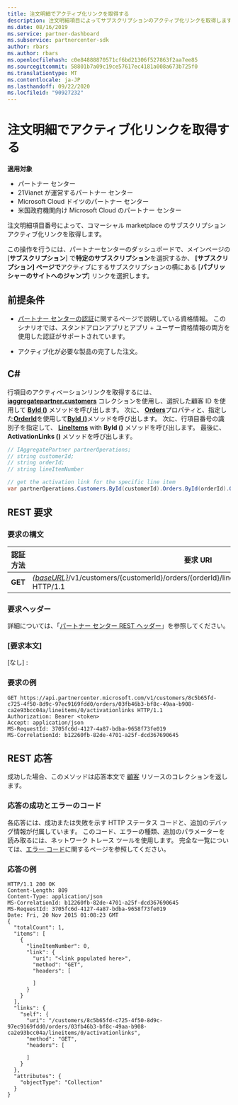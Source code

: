 ```yaml
---
title: 注文明細でアクティブ化リンクを取得する
description: 注文明細項目によってサブスクリプションのアクティブ化リンクを取得します。
ms.date: 08/16/2019
ms.service: partner-dashboard
ms.subservice: partnercenter-sdk
author: rbars
ms.author: rbars
ms.openlocfilehash: c0e84888870571cf6bd21306f527863f2aa7ee85
ms.sourcegitcommit: 58801b7a09c19ce57617ec4181a008a673b725f0
ms.translationtype: MT
ms.contentlocale: ja-JP
ms.lasthandoff: 09/22/2020
ms.locfileid: "90927232"
---
```

# <a name="get-activation-link-by-order-line-item"></a>注文明細でアクティブ化リンクを取得する

**適用対象**

- パートナー センター
- 21Vianet が運営するパートナー センター
- Microsoft Cloud ドイツのパートナー センター
- 米国政府機関向け Microsoft Cloud のパートナー センター

注文明細項目番号によって、コマーシャル marketplace のサブスクリプションアクティブ化リンクを取得します。

この操作を行うには、パートナーセンターのダッシュボードで、メインページの [**サブスクリプション**] で**特定のサブスクリプション**を選択するか、 **[サブスクリプション] ページで**アクティブにするサブスクリプションの横にある [**パブリッシャーのサイトへのジャンプ**] リンクを選択します。

## <a name="prerequisites"></a>前提条件

- [パートナー センターの認証](partner-center-authentication.md)に関するページで説明している資格情報。 このシナリオでは、スタンドアロンアプリとアプリ + ユーザー資格情報の両方を使用した認証がサポートされています。

- アクティブ化が必要な製品の完了した注文。

## <a name="c"></a>C\#

行項目のアクティベーションリンクを取得するには、 [**iaggregatepartner.customers**](/dotnet/api/microsoft.store.partnercenter.ipartner.customers) コレクションを使用し、選択した顧客 ID を使用して [**ById ()**](/dotnet/api/microsoft.store.partnercenter.customers.icustomercollection.byid) メソッドを呼び出します。 次に、 [**Orders**](/dotnet/api/microsoft.store.partnercenter.customers.icustomer.orders)プロパティと、指定した[**OrderId**](/dotnet/api/microsoft.store.partnercenter.models.orders.order.id)を使用して[**ById ()**](/dotnet/api/microsoft.store.partnercenter.orders.iordercollection.byid)メソッドを呼び出します。 次に、行項目番号の識別子を指定して、 [**LineItems**](/dotnet/api/microsoft.store.partnercenter.orders.iordercollection.get) with **ById ()** メソッドを呼び出します。  最後に、 **ActivationLinks ()** メソッドを呼び出します。

```csharp
// IAggregatePartner partnerOperations;
// string customerId;
// string orderId;
// string lineItemNumber

// get the activation link for the specific line item
var partnerOperations.Customers.ById(customerId).Orders.ById(orderId).OrderLineItems.ById(lineItemNumber).ActivationLinks();
```

## <a name="rest-request"></a>REST 要求

### <a name="request-syntax"></a>要求の構文

| 認証方法  | 要求 URI                                                                                                                               |
|---------|-------------------------------------------------------------------------------------------------------------------------------------------|
| **GET** | [*{baseURL}*](partner-center-rest-urls.md)/v1/customers/{customerId}/orders/{orderId}/lineitems/{lineItemNumber}/activationlinks HTTP/1.1 |

### <a name="request-headers"></a>要求ヘッダー

詳細については、「[パートナー センター REST ヘッダー](headers.md)」を参照してください。

### <a name="request-body"></a>[要求本文]

[なし] :

### <a name="request-example"></a>要求の例

```http
GET https://api.partnercenter.microsoft.com/v1/customers/8c5b65fd-c725-4f50-8d9c-97ec9169fdd0/orders/03fb46b3-bf8c-49aa-b908-ca2e93bcc04a/lineitems/0/activationlinks HTTP/1.1
Authorization: Bearer <token>
Accept: application/json
MS-RequestId: 3705fc6d-4127-4a87-bdba-9658f73fe019
MS-CorrelationId: b12260fb-82de-4701-a25f-dcd367690645
```

## <a name="rest-response"></a>REST 応答

成功した場合、このメソッドは応答本文で [顧客](customer-resources.md#customer) リソースのコレクションを返します。

### <a name="response-success-and-error-codes"></a>応答の成功とエラーのコード

各応答には、成功または失敗を示す HTTP ステータス コードと、追加のデバッグ情報が付属しています。 このコード、エラーの種類、追加のパラメーターを読み取るには、ネットワーク トレース ツールを使用します。 完全な一覧については、[エラー コード](error-codes.md)に関するページを参照してください。

### <a name="response-example"></a>応答の例

```http
HTTP/1.1 200 OK
Content-Length: 809
Content-Type: application/json
MS-CorrelationId: b12260fb-82de-4701-a25f-dcd367690645
MS-RequestId: 3705fc6d-4127-4a87-bdba-9658f73fe019
Date: Fri, 20 Nov 2015 01:08:23 GMT
{
  "totalCount": 1,
  "items": [
    {
      "lineItemNumber": 0,
      "link": {
        "uri": "<link populated here>",
        "method": "GET",
        "headers": [

        ]
      }
    }
  ],
  "links": {
    "self": {
      "uri": "/customers/8c5b65fd-c725-4f50-8d9c-97ec9169fdd0/orders/03fb46b3-bf8c-49aa-b908-ca2e93bcc04a/lineitems/0/activationlinks",
      "method": "GET",
      "headers": [

      ]
    }
  },
  "attributes": {
    "objectType": "Collection"
  }
}
```
